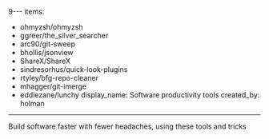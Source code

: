 9---
items:
 - ohmyzsh/ohmyzsh
 - ggreer/the_silver_searcher
 - arc90/git-sweep
 - bhollis/jsonview
 - ShareX/ShareX
 - sindresorhus/quick-look-plugins
 - rtyley/bfg-repo-cleaner
 - mhagger/git-imerge
 - eddiezane/lunchy
display_name: Software productivity tools
created_by: holman
---
Build software faster with fewer headaches, using these tools and tricks

